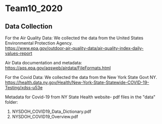 # Team10_2020

## Data Collection

For the Air Quality Data: We collected the data from the United States Environmental Protection Agency. <br />
https://www.epa.gov/outdoor-air-quality-data/air-quality-index-daily-values-report

Air Data documentation and metadata:
https://aqs.epa.gov/aqsweb/airdata/FileFormats.html

For the Covid Data: We collected the data from the New York State Govt NY.<br />
https://health.data.ny.gov/Health/New-York-State-Statewide-COVID-19-Testing/xdss-u53e

Metadata for Covid-19 from NY State Health website- pdf files in the "data" folder:
1) NYSDOH_COVID19_Data_Dictionary.pdf
2) NYSDOH_COVID19_Overview.pdf
